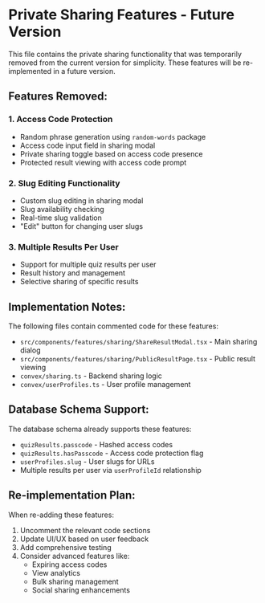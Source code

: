 # Private Sharing Features - Future Version

This file contains the private sharing functionality that was temporarily removed from the current version for simplicity. These features will be re-implemented in a future version.

## Features Removed:

### 1. Access Code Protection
- Random phrase generation using `random-words` package
- Access code input field in sharing modal
- Private sharing toggle based on access code presence
- Protected result viewing with access code prompt

### 2. Slug Editing Functionality
- Custom slug editing in sharing modal
- Slug availability checking
- Real-time slug validation
- "Edit" button for changing user slugs

### 3. Multiple Results Per User
- Support for multiple quiz results per user
- Result history and management
- Selective sharing of specific results

## Implementation Notes:

The following files contain commented code for these features:
- `src/components/features/sharing/ShareResultModal.tsx` - Main sharing dialog
- `src/components/features/sharing/PublicResultPage.tsx` - Public result viewing
- `convex/sharing.ts` - Backend sharing logic
- `convex/userProfiles.ts` - User profile management

## Database Schema Support:

The database schema already supports these features:
- `quizResults.passcode` - Hashed access codes
- `quizResults.hasPasscode` - Access code protection flag
- `userProfiles.slug` - User slugs for URLs
- Multiple results per user via `userProfileId` relationship

## Re-implementation Plan:

When re-adding these features:
1. Uncomment the relevant code sections
2. Update UI/UX based on user feedback
3. Add comprehensive testing
4. Consider advanced features like:
   - Expiring access codes
   - View analytics
   - Bulk sharing management
   - Social sharing enhancements